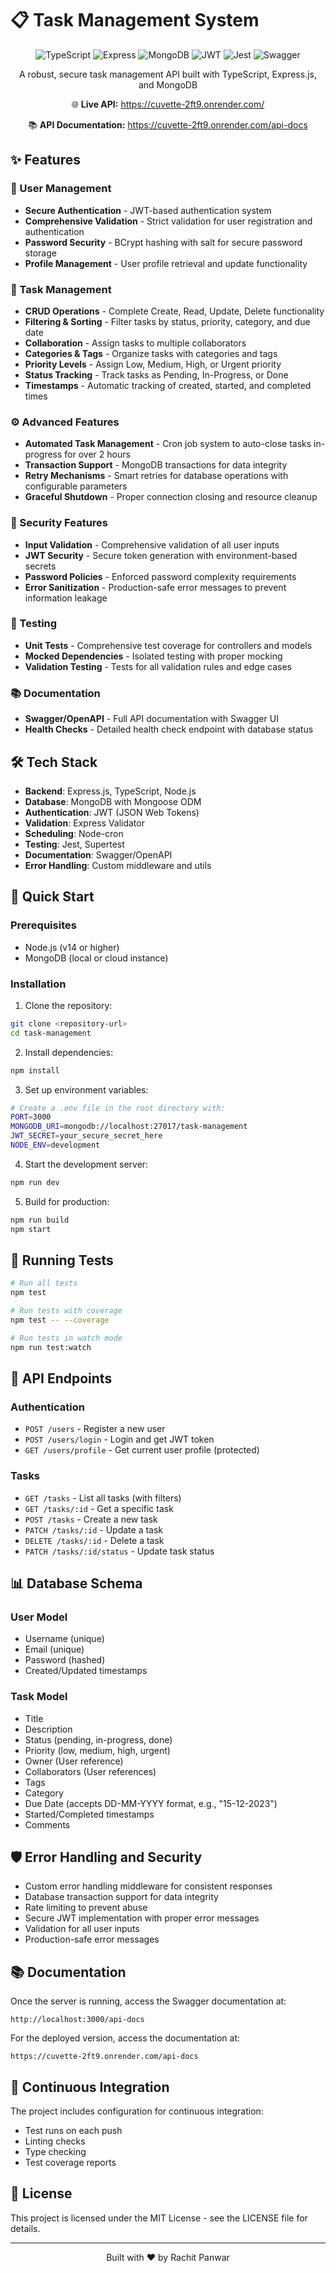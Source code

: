 # 📋 Task Management System

<div align="center">
  
  ![TypeScript](https://img.shields.io/badge/TypeScript-3178C6?style=for-the-badge&logo=typescript&logoColor=white)
  ![Express](https://img.shields.io/badge/Express-000000?style=for-the-badge&logo=express&logoColor=white)
  ![MongoDB](https://img.shields.io/badge/MongoDB-47A248?style=for-the-badge&logo=mongodb&logoColor=white)
  ![JWT](https://img.shields.io/badge/JWT-000000?style=for-the-badge&logo=jsonwebtokens&logoColor=white)
  ![Jest](https://img.shields.io/badge/Jest-C21325?style=for-the-badge&logo=jest&logoColor=white)
  ![Swagger](https://img.shields.io/badge/Swagger-85EA2D?style=for-the-badge&logo=swagger&logoColor=black)

  <p>A robust, secure task management API built with TypeScript, Express.js, and MongoDB</p>
  
  <p>🌐 <b>Live API:</b> <a href="https://cuvette-2ft9.onrender.com/" target="_blank">https://cuvette-2ft9.onrender.com/</a></p>
  <p>📚 <b>API Documentation:</b> <a href="https://cuvette-2ft9.onrender.com/api-docs" target="_blank">https://cuvette-2ft9.onrender.com/api-docs</a></p>
</div>

## ✨ Features

### 👤 User Management

- **Secure Authentication** - JWT-based authentication system
- **Comprehensive Validation** - Strict validation for user registration and authentication
- **Password Security** - BCrypt hashing with salt for secure password storage
- **Profile Management** - User profile retrieval and update functionality

### 📝 Task Management

- **CRUD Operations** - Complete Create, Read, Update, Delete functionality
- **Filtering & Sorting** - Filter tasks by status, priority, category, and due date
- **Collaboration** - Assign tasks to multiple collaborators
- **Categories & Tags** - Organize tasks with categories and tags
- **Priority Levels** - Assign Low, Medium, High, or Urgent priority
- **Status Tracking** - Track tasks as Pending, In-Progress, or Done
- **Timestamps** - Automatic tracking of created, started, and completed times

### ⚙️ Advanced Features

- **Automated Task Management** - Cron job system to auto-close tasks in-progress for over 2 hours
- **Transaction Support** - MongoDB transactions for data integrity
- **Retry Mechanisms** - Smart retries for database operations with configurable parameters
- **Graceful Shutdown** - Proper connection closing and resource cleanup

### 🔐 Security Features

- **Input Validation** - Comprehensive validation of all user inputs
- **JWT Security** - Secure token generation with environment-based secrets
- **Password Policies** - Enforced password complexity requirements
- **Error Sanitization** - Production-safe error messages to prevent information leakage

### 🧪 Testing

- **Unit Tests** - Comprehensive test coverage for controllers and models
- **Mocked Dependencies** - Isolated testing with proper mocking
- **Validation Testing** - Tests for all validation rules and edge cases

### 📚 Documentation

- **Swagger/OpenAPI** - Full API documentation with Swagger UI
- **Health Checks** - Detailed health check endpoint with database status

## 🛠️ Tech Stack

- **Backend**: Express.js, TypeScript, Node.js
- **Database**: MongoDB with Mongoose ODM
- **Authentication**: JWT (JSON Web Tokens)
- **Validation**: Express Validator
- **Scheduling**: Node-cron
- **Testing**: Jest, Supertest
- **Documentation**: Swagger/OpenAPI
- **Error Handling**: Custom middleware and utils

## 🚀 Quick Start

### Prerequisites

- Node.js (v14 or higher)
- MongoDB (local or cloud instance)

### Installation

1. Clone the repository:

```bash
git clone <repository-url>
cd task-management
```

2. Install dependencies:

```bash
npm install
```

3. Set up environment variables:

```bash
# Create a .env file in the root directory with:
PORT=3000
MONGODB_URI=mongodb://localhost:27017/task-management
JWT_SECRET=your_secure_secret_here
NODE_ENV=development
```

4. Start the development server:

```bash
npm run dev
```

5. Build for production:

```bash
npm run build
npm start
```

## 🧪 Running Tests

```bash
# Run all tests
npm test

# Run tests with coverage
npm test -- --coverage

# Run tests in watch mode
npm run test:watch
```

## 📡 API Endpoints

### Authentication

- `POST /users` - Register a new user
- `POST /users/login` - Login and get JWT token
- `GET /users/profile` - Get current user profile (protected)

### Tasks

- `GET /tasks` - List all tasks (with filters)
- `GET /tasks/:id` - Get a specific task
- `POST /tasks` - Create a new task
- `PATCH /tasks/:id` - Update a task
- `DELETE /tasks/:id` - Delete a task
- `PATCH /tasks/:id/status` - Update task status

## 📊 Database Schema

### User Model

- Username (unique)
- Email (unique)
- Password (hashed)
- Created/Updated timestamps

### Task Model

- Title
- Description
- Status (pending, in-progress, done)
- Priority (low, medium, high, urgent)
- Owner (User reference)
- Collaborators (User references)
- Tags
- Category
- Due Date (accepts DD-MM-YYYY format, e.g., "15-12-2023")
- Started/Completed timestamps
- Comments

## 🛡️ Error Handling and Security

- Custom error handling middleware for consistent responses
- Database transaction support for data integrity
- Rate limiting to prevent abuse
- Secure JWT implementation with proper error messages
- Validation for all user inputs
- Production-safe error messages

## 📚 Documentation

Once the server is running, access the Swagger documentation at:

```
http://localhost:3000/api-docs
```

For the deployed version, access the documentation at:

```
https://cuvette-2ft9.onrender.com/api-docs
```

## 🔄 Continuous Integration

The project includes configuration for continuous integration:

- Test runs on each push
- Linting checks
- Type checking
- Test coverage reports

## 📝 License

This project is licensed under the MIT License - see the LICENSE file for details.

---

<div align="center">
  <p>Built with ❤️ by Rachit Panwar</p>
</div>
